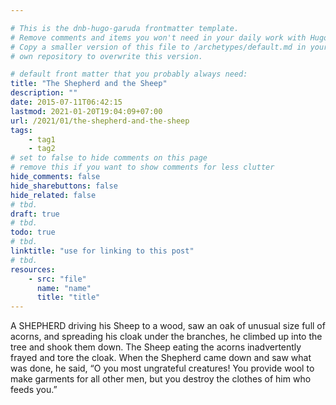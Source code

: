 ```yaml
---

# This is the dnb-hugo-garuda frontmatter template. 
# Remove comments and items you won't need in your daily work with Hugo.
# Copy a smaller version of this file to /archetypes/default.md in your
# own repository to overwrite this version.

# default front matter that you probably always need:
title: "The Shepherd and the Sheep"
description: ""
date: 2015-07-11T06:42:15
lastmod: 2021-01-20T19:04:09+07:00
url: /2021/01/the-shepherd-and-the-sheep
tags:
    - tag1
    - tag2
# set to false to hide comments on this page
# remove this if you want to show comments for less clutter
hide_comments: false
hide_sharebuttons: false
hide_related: false
# tbd.
draft: true
# tbd.
todo: true
# tbd.
linktitle: "use for linking to this post"
# tbd.
resources:
    - src: "file"
      name: "name"
      title: "title"
---
```

A SHEPHERD driving his Sheep to a wood, saw an oak of unusual size full of acorns, and spreading his cloak under the branches, he climbed up into the tree and shook them down. The Sheep eating the acorns inadvertently frayed and tore the cloak. When the Shepherd came down and saw what was done, he said, “O you most ungrateful creatures! You provide wool to make garments for all other men, but you destroy the clothes of him who feeds you.”


